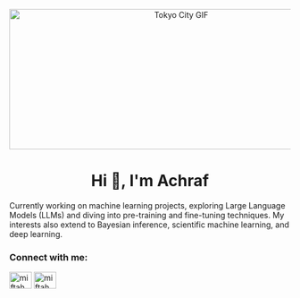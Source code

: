 <p align="center"> <img src="https://media.tenor.com/M1ZXWBbC-_cAAAAd/city-tokyo.gif" alt="Tokyo City GIF" width="600" height="251"> </p>

<h1 align="center">Hi 👋, I'm Achraf</h1>

Currently working on machine learning projects,  exploring Large Language Models (LLMs) and diving into pre-training and fine-tuning techniques. My interests also extend to Bayesian inference, scientific machine learning, and deep learning.

<h3 align="left">Connect with me:</h3>
<p align="left">
<a href="https://twitter.com/miftahmoha_" target="blank"><img align="center" src="https://raw.githubusercontent.com/rahuldkjain/github-profile-readme-generator/master/src/images/icons/Social/twitter.svg" alt="miftahmoha_" height="30" width="40" /></a>
<a href="https://linkedin.com/in/miftahmoha" target="blank"><img align="center" src="https://raw.githubusercontent.com/rahuldkjain/github-profile-readme-generator/master/src/images/icons/Social/linked-in-alt.svg" alt="miftahmoha" height="30" width="40" /></a>
</p>
